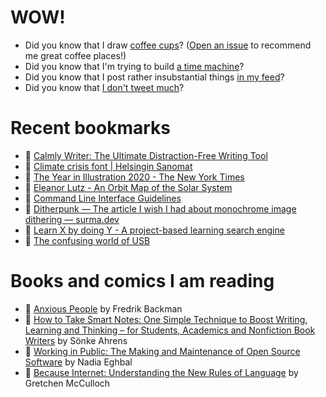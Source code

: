 # WOW!

- Did you know that I draw [coffee cups](https://papercups.mamuso.net/)? ([Open an issue](https://github.com/mamuso/papercups/issues) to recommend me great coffee places!)
- Did you know that I'm trying to build [a time machine](https://github.com/mamuso/fluxcapacitor)?
- Did you know that I post rather insubstantial things [in my feed](https://feed.mamuso.net/)?
- Did you know that [I don't tweet much](https://twitter.com/mamuso)?

# Recent bookmarks

- 👀 [Calmly Writer: The Ultimate Distraction-Free Writing Tool](https://calmlywriter.com/)
- 👀 [Climate crisis font | Helsingin Sanomat](https://kampanjat.hs.fi/climatefont/)
- 👀 [The Year in Illustration 2020 - The New York Times](https://www.nytimes.com/interactive/2021/01/14/multimedia/year-in-illustration.html)
- 👀 [Eleanor Lutz - An Orbit Map of the Solar System](https://eleanorlutz.com/mapping-18000-asteroids)
- 👀 [Command Line Interface Guidelines](https://clig.dev/)
- 👀 [Ditherpunk — The article I wish I had about monochrome image dithering — surma.dev](https://surma.dev/things/ditherpunk/)
- 👀 [Learn X by doing Y - A project-based learning search engine](https://aquadzn.github.io/learn-x-by-doing-y/)
- 👀 [The confusing world of USB](https://fabiensanglard.net/nousb/index.html)


# Books and comics I am reading

- 📘 [Anxious People](https://www.goodreads.com/book/show/49534036) by Fredrik Backman
- 📘 [How to Take Smart Notes: One Simple Technique to Boost Writing, Learning and Thinking – for Students, Academics and Nonfiction Book Writers](https://www.goodreads.com/book/show/34507927) by Sönke Ahrens
- 📘 [Working in Public: The Making and Maintenance of Open Source Software](https://www.goodreads.com/book/show/54140556) by Nadia Eghbal
- 📘 [Because Internet: Understanding the New Rules of Language](https://www.goodreads.com/book/show/37834053) by Gretchen McCulloch

